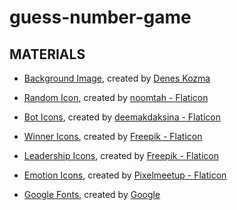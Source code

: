 # guess-number-game

## MATERIALS

- [Background Image](https://unsplash.com/photos/bOX94WfI4YE?utm_source=unsplash&utm_medium=referral&utm_content=creditCopyText), created by [Denes Kozma](https://unsplash.com/@deneskozma?utm_source=unsplash&utm_medium=referral&utm_content=creditCopyText)
- [Random Icon](https://www.flaticon.com/free-icons/random), created by [noomtah - Flaticon](https://www.flaticon.com/authors/noomtah)
- [Bot Icons](https://www.flaticon.com/free-icons/bot), created by [deemakdaksina - Flaticon](https://www.flaticon.com/authors/deemakdaksina)
- [Winner Icons](https://www.flaticon.com/free-icons/winner), created by [Freepik - Flaticon](https://www.freepik.com/?_gl=1*1j1htg2*fp_ga*MTI5NTAwNDU5OC4xNjcxNzQwNTA3*fp_ga_1ZY8468CQB*MTY3Mjc5MTc3My44LjEuMTY3Mjc5MTk1MS40OS4wLjA.*test_ga*MTI5NTAwNDU5OC4xNjcxNzQwNTA3*test_ga_523JXC6VL7*MTY3Mjc5MTc3My45LjEuMTY3Mjc5MTk1MS40OS4wLjA.)
- [Leadership Icons](https://www.flaticon.com/free-icons/leadership), created by [Freepik - Flaticon](https://www.freepik.com/?_gl=1*1wun45f*fp_ga*MTI5NTAwNDU5OC4xNjcxNzQwNTA3*fp_ga_1ZY8468CQB*MTY3Mjg1ODM1My45LjEuMTY3Mjg1ODUyNC41Ni4wLjA.*test_ga*MTI5NTAwNDU5OC4xNjcxNzQwNTA3*test_ga_523JXC6VL7*MTY3Mjg1ODM1My4xMC4xLjE2NzI4NTg1MjQuNTYuMC4w)
- [Emotion Icons](https://www.flaticon.com/free-icons/emotion), created by [Pixelmeetup - Flaticon](https://www.flaticon.com/authors/pixelmeetup)

- [Google Fonts](https://www.fonts.com/web-fonts/google), created by [Google](https://fonts.google.com/attribution)
